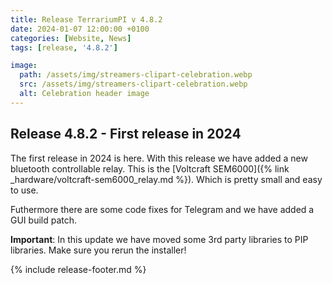 ```yaml
---
title: Release TerrariumPI v 4.8.2
date: 2024-01-07 12:00:00 +0100
categories: [Website, News]
tags: [release, '4.8.2']

image:
  path: /assets/img/streamers-clipart-celebration.webp
  src: /assets/img/streamers-clipart-celebration.webp
  alt: Celebration header image
---
```


## Release 4.8.2 - First release in 2024

The first release in 2024 is here. With this release we have added a new bluetooth controllable relay. This is the [Voltcraft SEM6000]({% link _hardware/voltcraft-sem6000_relay.md %}). Which is pretty small and easy to use.

Futhermore there are some code fixes for Telegram and we have added a GUI build patch.

**Important**: In this update we have moved some 3rd party libraries to PIP libraries. Make sure you rerun the installer!

{% include release-footer.md %}
